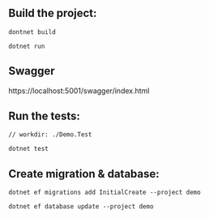 
## Build the project:

```
dontnet build

dotnet run
```

## Swagger

https://localhost:5001/swagger/index.html


## Run the tests:

```
// workdir: ./Demo.Test

dotnet test
```


## Create migration & database:

```
dotnet ef migrations add InitialCreate --project demo

dotnet ef database update --project demo
```

